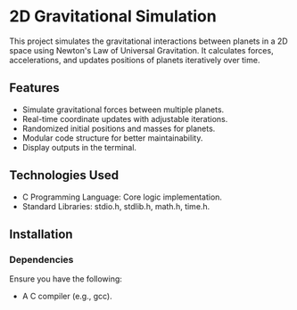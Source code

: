 # 2D Gravitational Simulation
This project simulates the gravitational interactions between planets in a 2D space using Newton's Law of Universal Gravitation. It calculates forces, accelerations, and updates positions of planets iteratively over time.

## Features
- Simulate gravitational forces between multiple planets.
- Real-time coordinate updates with adjustable iterations.
- Randomized initial positions and masses for planets.
- Modular code structure for better maintainability.
- Display outputs in the terminal.

## Technologies Used
- C Programming Language: Core logic implementation.
- Standard Libraries: stdio.h, stdlib.h, math.h, time.h.

## Installation
### Dependencies
Ensure you have the following:

- A C compiler (e.g., gcc).